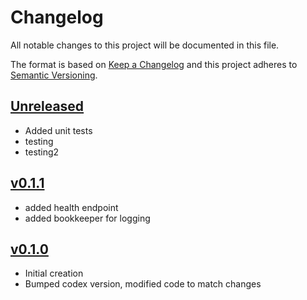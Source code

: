 # Changelog
All notable changes to this project will be documented in this file.

The format is based on [Keep a Changelog](http://keepachangelog.com/en/1.0.0/)
and this project adheres to [Semantic Versioning](http://semver.org/spec/v2.0.0.html).

## [Unreleased]
- Added unit tests
- testing 
- testing2

## [v0.1.1]
- added health endpoint
- added bookkeeper for logging

## [v0.1.0]
- Initial creation
- Bumped codex version, modified code to match changes

[Unreleased]: https://github.com/Comcast/codex-svalinn/compare/v0.1.1...HEAD
[v0.1.1]: https://github.com/Comcast/codex-svalinn/compare/v0.1.0...v0.1.1
[v0.1.0]: https://github.com/Comcast/codex-svalinn/compare/0.0.0...v0.1.0
